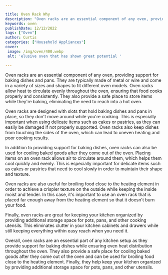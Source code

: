 ```yaml
---

title: Oven Rack Why
description: "Oven racks are an essential component of any oven, providing support for baking dishes and pans. They are typically made of metal ...swipe up to find out"
keywords: oven
publishDate: 12/12/2022
tags: ["Oven"]
author: Curtis
categories: ["Household Appliances"]
cover: 
 image: /img/oven/400.webp
 alt: 'elusive oven that has shown great potential '

---
```


Oven racks are an essential component of any oven, providing support for baking dishes and pans. They are typically made of metal or wire and come in a variety of sizes and shapes to fit different oven models. Oven racks allow heat to circulate evenly throughout the oven, ensuring that food cooks properly and consistently. They also provide a safe place to store items while they're baking, eliminating the need to reach into a hot oven.

Oven racks are designed with slots that hold baking dishes and pans in place, so they don't move around while you're cooking. This is especially important when using delicate items such as cakes or pastries, as they can easily be damaged if not properly supported. Oven racks also keep dishes from touching the sides of the oven, which can lead to uneven heating and poor cooking results.

In addition to providing support for baking dishes, oven racks can also be used for cooling baked goods after they come out of the oven. Placing items on an oven rack allows air to circulate around them, which helps them cool quickly and evenly. This is especially important for delicate items such as cakes or pastries that need to cool slowly in order to maintain their shape and texture.

Oven racks are also useful for broiling food close to the heating element in order to achieve a crispier texture on the outside while keeping the inside moist and tender. In this case, it's important to use an oven rack that is placed far enough away from the heating element so that it doesn't burn your food.

Finally, oven racks are great for keeping your kitchen organized by providing additional storage space for pots, pans, and other cooking utensils. This eliminates clutter in your kitchen cabinets and drawers while still keeping everything within easy reach when you need it.

Overall, oven racks are an essential part of any kitchen setup as they provide support for baking dishes while ensuring even heat distribution throughout the oven. They also provide a safe place for cooling baked goods after they come out of the oven and can be used for broiling food close to the heating element. Finally, they help keep your kitchen organized by providing additional storage space for pots, pans, and other utensils.
